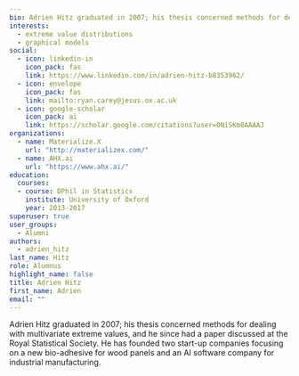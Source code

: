 ```yaml
---
bio: Adrien Hitz graduated in 2007; his thesis concerned methods for dealing with multivariate extreme values, and he since had a paper discussed at the Royal Statistical Society. He has founded two start-up companies focusing on a new bio-adhesive for wood panels and an AI software company for industrial manufacturing.
interests:
  - extreme value distributions
  - graphical models
social:
  - icon: linkedin-in
    icon_pack: fas
    link: https://www.linkedin.com/in/adrien-hitz-b8353962/
  - icon: envelope
    icon_pack: fas
    link: mailto:ryan.carey@jesus.ox.ac.uk
  - icon: google-scholar
    icon_pack: ai
    link: https://scholar.google.com/citations?user=0NiSKm8AAAAJ
organizations:
  - name: Materialize.X
    url: "http://materializex.com/"
  - name: AHX.ai
    url: "https://www.ahx.ai/"
education:
  courses: 
  - course: DPhil in Statistics
    institute: University of Oxford
    year: 2013-2017
superuser: true
user_groups:
  - Alumni
authors:
  - adrien_hitz
last_name: Hitz
role: Alumnus
highlight_name: false
title: Adrien Hitz
first_name: Adrien
email: ""
---
```

Adrien Hitz graduated in 2007; his thesis concerned methods for dealing with multivariate extreme values, and he since had a paper discussed at the Royal Statistical Society. He has founded two start-up companies focusing on a new bio-adhesive for wood panels and an AI software company for industrial manufacturing.
